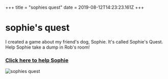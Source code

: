 +++
title = "sophies quest"
date = 2019-08-12T14:23:23.161Z
+++
# sophie's quest

I created a game about my friend's dog, Sophie. It's called Sophie's Quest. Help Sophie take a dump in Rob's room!

### [Click here to help Sophie](https://keb.itch.io/sophies-quest)
![sophies quest](https://img.itch.zone/aW1nLzIzNDU2ODcucG5n/315x250%23c/enrLc8.png)
